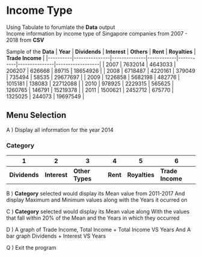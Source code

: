 # Income Type
Using Tabulate to forumlate the **Data** output<br/>
Income information by income type of Singapore companies from 2007 - 2018 from **CSV** <br/>

Sample of the **Data**
| **Year** | **Dividends** | **Interest** | **Others** | **Rent** | **Royalties** | **Trade Income** |
|----------|---------------|--------------|------------|-----------|---------------|------------------|
| 2007     | 7632014       | 4643033      | 206207     | 626668    | 89715         | 18654926         |
| 2008     | 6718487       | 4220161      | 379049     | 735494    | 58535         | 29677697         |
| 2009     | 1226858       | 5682198      | 482776     | 1015181   | 138083        | 22712088         |
| 2010     | 978925        | 2229315      | 565625     | 1260765   | 146791        | 15219378         |
| 2011     | 1500621       | 2452712      | 675770     | 1325025   | 244073        | 19697549         |
<br/>

## Menu Selection
A ) Display all information for the year 2014 

### Category
|**1**         | **2**        |**3**            |**4**     | **5**         | **6**            |
|--------------|--------------|-----------------|----------|---------------|------------------|
| **Dividends**| **Interest** | **Other Types** | **Rent** | **Royalties** | **Trade Income** |

B ) **Category** selected would display its Mean value from 2011-2017 And display Maximum and Minimum values along with the Years it ocurred on<br/>

C ) **Category** selected would display its Mean value along With the values that fall within 20% of the Mean and the Years in which they occurred<br/>

D ) A graph of Trade Income, Total Income + Total Income VS Years And A bar graph Dividends + Interest VS Years 

Q )  Exit the program
